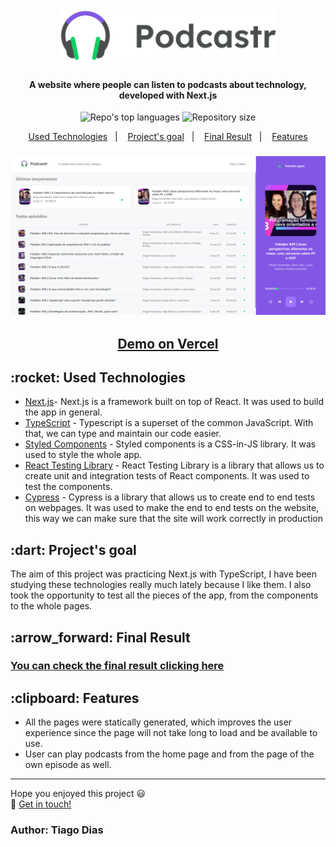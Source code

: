 <h1 align="center">
  <img alt="Podcastr" src="/public/images/logo.svg" width="350" >
</h1>

<h4 align="center">
  A website where people can listen to podcasts about technology, developed with Next.js
</h4>

<p align="center">
  <img alt="Repo's top languages" src="https://img.shields.io/static/v1?label=Main%20technologies&message=React%2FNext.js%2FTypeScript&style=for-the-badge&color=2b7489&labelColor=000000">
  <img alt="Repository size" src="https://img.shields.io/static/v1?label=Repo%20size&message=1.8%20MB&style=for-the-badge&color=2b7489&labelColor=000000">
</p>

<p align="center">
  <a href="#technologies">Used Technologies</a>&nbsp;&nbsp;&nbsp;|&nbsp;&nbsp;&nbsp;
  <a href="#objective">Project's goal</a>&nbsp;&nbsp;&nbsp;|&nbsp;&nbsp;&nbsp;
  <a href="#final-result">Final Result</a>&nbsp;&nbsp;&nbsp;|&nbsp;&nbsp;&nbsp;
  <a href="#features">Features</a>
</p>

<h3 align="center">
  <img src="screenshots/home_page.png" width="850">
</h3>

<h2 align="center">
  <a href="https://podcastr-tiago.vercel.app/" target="_blank">
    Demo on Vercel
  </a>
</h2>

<h2 id="techonologies" name="technologies">
  :rocket: Used Technologies
</h2>

- [Next.js](https://nextjs.org/)- Next.js is a framework built on top of React. It was used to build the app in general. 
- [TypeScript](https://www.typescriptlang.org/) - Typescript is a superset of the common JavaScript. With that, we can type and maintain our code easier.
- [Styled Components](https://styled-components.com/) - Styled components is a CSS-in-JS library. It was used to style the whole app.
- [React Testing Library](https://testing-library.com/) - React Testing Library is a library that allows us to create unit and integration tests of React components. It was used to test the components.
- [Cypress](https://www.cypress.io/) - Cypress is a library that allows us to create end to end tests on webpages. It was used to make the end to end tests on the website, this way we can make sure that the site will work correctly in production

<h2 id="objective" name="objective">
  :dart: Project's goal
</h2>

The aim of this project was practicing Next.js with TypeScript, I have been studying these technologies really much lately because I like them. I also took the opportunity to test all the pieces of the app, from the components to the whole pages.

<h2 id="final-result" name="final-result">
  :arrow_forward: Final Result
</h2>

### [You can check the final result clicking here](https://podcastr-tiago.vercel.app/)

<h2 id="features" name="features">
  :clipboard: Features
</h2>

- All the pages were statically generated, which improves the user experience since the page will not take long to load and be available to use.
- User can play podcasts from the home page and from the page of the own episode as well.

------

Hope you enjoyed this project :smiley:<br>
:wave: [Get in touch!](https://www.linkedin.com/in/tiagodiass)

### Author: Tiago Dias
